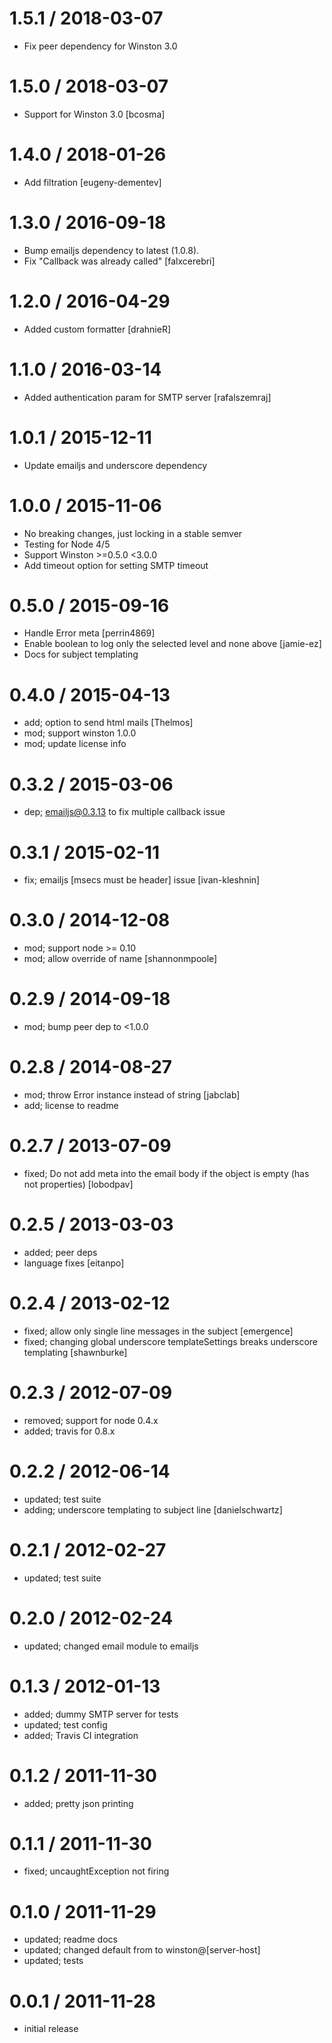 
# 1.5.1 / 2018-03-07

- Fix peer dependency for Winston 3.0

# 1.5.0 / 2018-03-07

- Support for Winston 3.0 [bcosma]

# 1.4.0 / 2018-01-26

- Add filtration [eugeny-dementev]

# 1.3.0 / 2016-09-18

- Bump emailjs dependency to latest (1.0.8).
- Fix "Callback was already called" [falxcerebri]

# 1.2.0 / 2016-04-29

- Added custom formatter [drahnieR]

# 1.1.0 / 2016-03-14

- Added authentication param for SMTP server [rafalszemraj]

# 1.0.1 / 2015-12-11

- Update emailjs and underscore dependency

# 1.0.0 / 2015-11-06

- No breaking changes, just locking in a stable semver
- Testing for Node 4/5
- Support Winston >=0.5.0 <3.0.0
- Add timeout option for setting SMTP timeout

# 0.5.0 / 2015-09-16

- Handle Error meta [perrin4869]
- Enable boolean to log only the selected level and none above [jamie-ez]
- Docs for subject templating

# 0.4.0 / 2015-04-13

- add; option to send html mails [Thelmos]
- mod; support winston 1.0.0
- mod; update license info

# 0.3.2 / 2015-03-06

- dep; emailjs@0.3.13 to fix multiple callback issue

# 0.3.1 / 2015-02-11

- fix; emailjs [msecs must be header] issue [ivan-kleshnin]

# 0.3.0 / 2014-12-08

- mod; support node >= 0.10
- mod; allow override of name [shannonmpoole]

# 0.2.9 / 2014-09-18

- mod; bump peer dep to <1.0.0

# 0.2.8 / 2014-08-27

- mod; throw Error instance instead of string [jabclab]
- add; license to readme

# 0.2.7 / 2013-07-09

- fixed; Do not add meta into the email body if the object is empty (has not properties) [lobodpav]

# 0.2.5 / 2013-03-03

- added; peer deps
- language fixes [eitanpo]

# 0.2.4 / 2013-02-12

- fixed; allow only single line messages in the subject [emergence]
- fixed; changing global underscore templateSettings breaks underscore templating [shawnburke]

# 0.2.3 / 2012-07-09

- removed; support for node 0.4.x
- added; travis for 0.8.x

# 0.2.2 / 2012-06-14

- updated; test suite
- adding; underscore templating to subject line [danielschwartz]

# 0.2.1 / 2012-02-27

- updated; test suite

# 0.2.0 / 2012-02-24

- updated; changed email module to emailjs

# 0.1.3 / 2012-01-13

- added; dummy SMTP server for tests
- updated; test config
- added; Travis CI integration

# 0.1.2 / 2011-11-30

- added; pretty json printing

# 0.1.1 / 2011-11-30

- fixed; uncaughtException not firing

# 0.1.0 / 2011-11-29

- updated; readme docs
- updated; changed default from to winston@[server-host]
- updated; tests

# 0.0.1 / 2011-11-28

- initial release
